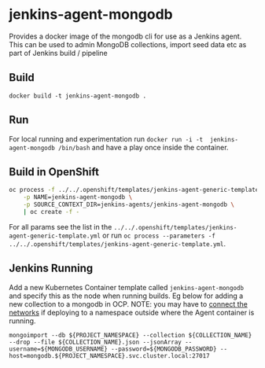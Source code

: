 # jenkins-agent-mongodb
Provides a docker image of the mongodb cli for use as a Jenkins agent. This can be used to admin MongoDB collections, import seed data etc as part of Jenkins build / pipeline

## Build
`docker build -t jenkins-agent-mongodb .`

## Run
For local running and experimentation run `docker run -i -t  jenkins-agent-mongodb /bin/bash` and have a play once inside the container.

## Build in OpenShift
```bash
oc process -f ../../.openshift/templates/jenkins-agent-generic-template.yml \
    -p NAME=jenkins-agent-mongodb \
    -p SOURCE_CONTEXT_DIR=jenkins-agents/jenkins-agent-mongodb \
    | oc create -f -
```
For all params see the list in the `../../.openshift/templates/jenkins-agent-generic-template.yml` or run `oc process --parameters -f ../../.openshift/templates/jenkins-agent-generic-template.yml`.

## Jenkins Running
Add a new Kubernetes Container template called `jenkins-agent-mongodb` and specify this as the node when running builds. Eg below for adding a new collection to a mongodb in OCP. NOTE: you may have to [connect the networks](https://docs.openshift.com/container-platform/3.11/admin_guide/managing_networking.html#joining-project-networks) if deploying to a namespace outside where the Agent container is running.
```
mongoimport --db ${PROJECT_NAMESPACE} --collection ${COLLECTION_NAME}  --drop --file ${COLLECTION_NAME}.json --jsonArray --username=${MONGODB_USERNAME} --password=${MONGODB_PASSWORD} --host=mongodb.${PROJECT_NAMESPACE}.svc.cluster.local:27017
```
